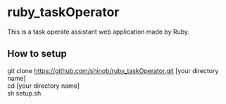 # ruby_taskOperator

This is a task operate assistant web application made by Ruby.

## How to setup

git clone https://github.com/shinob/ruby_taskOperator.git [your directory name]  
cd [your directory name]  
sh setup.sh  
